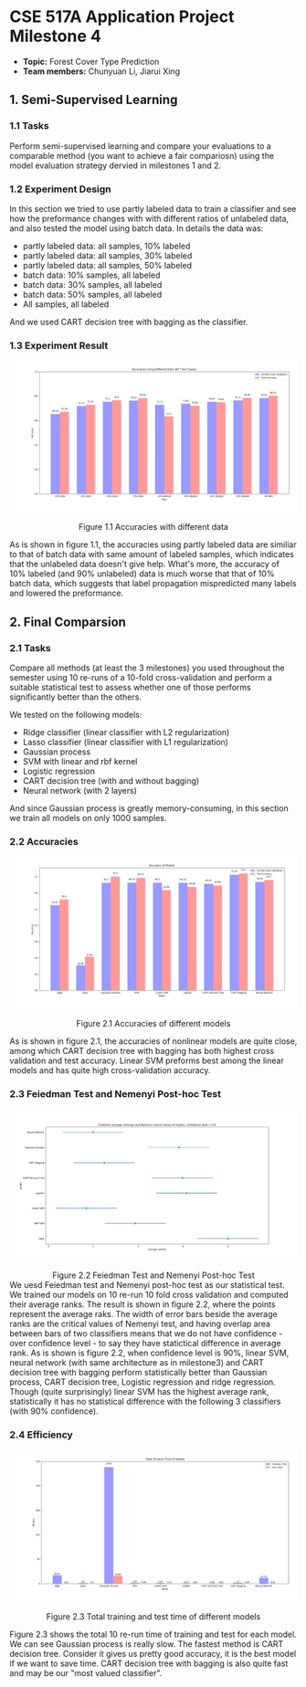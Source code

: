 <!-- [optional - Semi-Supervised Learning]
    Perform semi-supervised learning and compare your evaluations to a comparable method 
    (you want to achieve a fair compariosn) using the model evaluation strategy 
        dervied in milestones 1 and 2.

MORE: setting kernel hyperparameters(rbf/knn, gamma in rbf)        

[milestone 4 - Final Comparison]
    Compare all methods (at least the 3 milestones) you used throughout the semester 
    using 10 re-runs of a 10-fold cross-validation 
        and perform a suitable statistical test 
        to assess whether one of those performs significantly better than the others. -->

# CSE 517A Application Project Milestone 4
- **Topic:** Forest Cover Type Prediction
- **Team members:** Chunyuan Li, Jiarui Xing

## 1. Semi-Supervised Learning
### 1.1 Tasks
Perform semi-supervised learning and compare your evaluations to a comparable method (you want to achieve a fair compariosn) using the model evaluation strategy dervied in milestones 1 and 2.

### 1.2 Experiment Design
In this section we tried to use partly labeled data to train a classifier and see how the preformance changes with with different ratios of unlabeled data, and also tested the model using batch data. In details the data was:
- partly labeled data: all samples, 10% labeled
- partly labeled data: all samples, 30% labeled
- partly labeled data: all samples, 50% labeled
- batch data: 10% samples, all labeled
- batch data: 30% samples, all labeled
- batch data: 50% samples, all labeled
- All samples, all labeled

And we used CART decision tree with bagging as the classifier.

### 1.3 Experiment Result
<p align="center">
    <img src="./imgs/m4_semi_acc_all.png">
  </p>
<div align="center">Figure 1.1 Accuracies with different data</div>

As is shown in figure 1.1, the accuracies using partly labeled data are similiar to that of batch data with same amount of labeled samples, which indicates that the unlabeled data doesn't give help. What's more, the accuracy of 10% labeled (and 90% unlabeled) data is much worse that that of 10% batch data, which suggests that label propagation mispredicted many labels and lowered the preformance.

## 2. Final Comparsion
### 2.1 Tasks
Compare all methods (at least the 3 milestones) you used throughout the semester using 10 re-runs of a 10-fold cross-validation and perform a suitable statistical test to assess whether one of those performs significantly better than the others. 

We tested on the following models:
- Ridge classifier (linear classifier with L2 regularization)
- Lasso classifier (linear classifier with L1 regularization)
- Gaussian process
- SVM with linear and rbf kernel
- Logistic regression
- CART decision tree (with and without bagging)
- Neural network (with 2 layers)

And since Gaussian process is greatly memory-consuming, in this section we train all models on only 1000 samples.

### 2.2 Accuracies
<p align="center">
    <img src="./imgs/m3_efficiency_acc_2.png">
  </p>
<div align="center">Figure 2.1 Accuracies of different models</div>

As is shown in figure 2.1, the accuracies of nonlinear models are quite close, among which CART decision tree with bagging has both highest cross validation and test accuracy. Linear SVM preforms best among the linear models and has quite high cross-validation accuracy.

<!-- ### 2.3 Sign Test
<p align="center">
    <img src="./imgs/m3_efficiency_sign_test_3.png">
  </p>
<div align="center">Figure 2.2 Sign test result of different models</div>

We used sign test as statistical test and the result is shown in figure 2.2. We can see CART decision tree with bagging has not only the highest accuracy but also the highest rubostness. Suprisingly, linear SVM preforms very well in sign test, which may due to that as a linear classifier it is harder to overfit than other nonlinear methods. -->

### 2.3 Feiedman Test and Nemenyi Post-hoc Test
<p align="center">
    <img src="./imgs/m3_efficiency_fri_2.png">
  </p>
<div align="center">Figure 2.2 Feiedman Test and Nemenyi Post-hoc Test</div>
We uesd Feiedman test and Nemenyi post-hoc test as our statistical test. We trained our models on 10 re-run 10 fold cross validation and computed their average ranks. The result is shown in figure 2.2, where the points represent the average raks. The width of error bars beside the average ranks are the critical values of Nemenyi test, and having overlap area between bars of two classifiers means that we do not have confidence - over confidence level - to say they have statictical difference in average rank. As is shown is figure 2.2, when confidence level is 90%, linear SVM, neural network (with same architecture as in milestone3) and CART decision tree with bagging perform statistically better than Gaussian process, CART decision tree, Logistic regression and ridge regression. Though (quite surprisingly) linear SVM has the highest average rank, statistically it has no statistical difference with the following 3 classifiers (with 90% confidence).

### 2.4 Efficiency
<p align="center">
    <img src="./imgs/m3_efficiency_time_4.png">
  </p>
<div align="center">Figure 2.3 Total training and test time of different models</div>

Figure 2.3 shows the total 10 re-run time of training and test for each model. We can see Gaussian process is really slow. The fastest method is CART decision tree. Consider it gives us pretty good accuracy, it is the best model if we want to save time. CART decision tree with bagging is also quite fast and may be our "most valued classifier".
